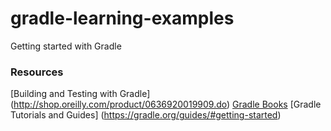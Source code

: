 # gradle-learning-examples
Getting started with Gradle

### Resources
[Building and Testing with Gradle] (http://shop.oreilly.com/product/0636920019909.do)
[Gradle Books](https://gradle.org/books/)
[Gradle Tutorials and Guides] (https://gradle.org/guides/#getting-started)
